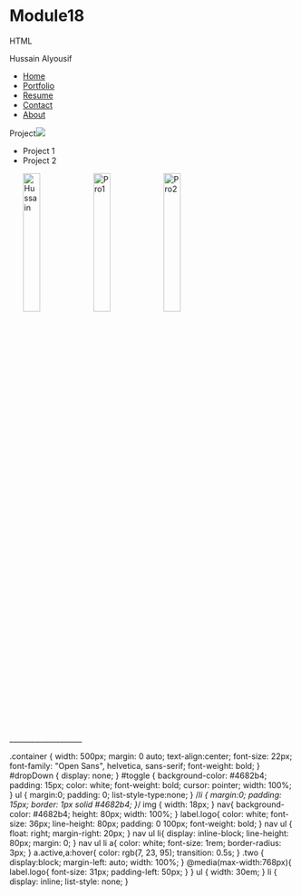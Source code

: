 # Module18
HTML
<!DOCTYPE html>
<html>
<head>
  <link href="css/style.css" type="text/css" rel="stylesheet">
  <link rel="stylesheet" type="text/css" href="https://fonts.googleapis.com/css?family=Open+Sans" />
</head>
<body>
  <nav>
    <label class="logo">Hussain Alyousif</label>
    <ul>
        <li><a href="#" class="active">Home</a></li>
        <li><a href="#">Portfolio</a></li>
        <li><a href="#">Resume</a></li>
        <li><a href="#">Contact</a></li>
        <li><a href="#">About</a></li>
    </ul>
</nav>
  <div class="container">
    <div id="toggle">Project<img src="images/downArrow.png"></div>
    <ul id="dropDown">
      <li>Project 1</li>
      <li>Project 2</li>
    </ul>
  </div>
  <script src="https://code.jquery.com/jquery-3.4.1.js"></script>
  <script src="js/index.js"></script>
</body>
<ul>
  <img src="images/Hussain1.png" alt="Hussain" style="width: 25%" class="two">
  <img src="images/5fbbc83b5d18c0a5a2e4753ea9b1ea83.jpg" alt="Pro1" style="width:25%" class="three">
  <img src="images/Watering-App-600x453.png" alt="Pro2" style="width:25%" class="four">
</ul>
</html>
____________________

.container {
  width: 500px;
  margin: 0 auto;
  text-align:center;
  font-size: 22px;
  font-family: "Open Sans", helvetica, sans-serif;
  font-weight: bold;
}
#dropDown {
  display: none;
}
#toggle {
  background-color: #4682b4;
  padding: 15px;
  color: white;
  font-weight: bold;
  cursor: pointer;
  width: 100%;
}
ul {
  margin:0;
  padding: 0;
  list-style-type:none;
}
/*li {
  margin:0;
  padding: 15px;
  border: 1px solid #4682b4;
}*/
img {
  width: 18px;
}
nav{
  background-color: #4682b4;
  height: 80px;
  width: 100%;
}
label.logo{
  color: white;
  font-size: 36px;
  line-height: 80px;
  padding: 0 100px;
  font-weight: bold;
}
nav ul {
  float: right;
  margin-right: 20px;
}
nav ul li{
  display: inline-block;
  line-height: 80px;
  margin: 0;
}
nav ul li a{
  color: white;
  font-size: 1rem;
  border-radius: 3px;
}
a.active,a:hover{
  color: rgb(7, 23, 95);
  transition: 0.5s;
}
.two {
  display:block;
  margin-left: auto;
  width: 100%;
}
@media(max-width:768px){
  label.logo{
      font-size: 31px;
      padding-left: 50px;
  }
}
ul {
  width: 30em;
}
li {
  display: inline;
  list-style: none;
}
